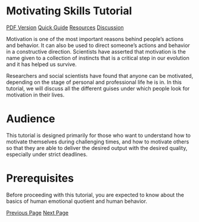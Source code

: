 # Motivating Skills Tutorial
[PDF Version](../motivating_skills/motivating_skills_pdf_version.md)
[Quick Guide](../motivating_skills/motivating_skills_quick_guide.md)
[Resources](../motivating_skills/motivating_skills_useful_resources.md)
[Discussion](../motivating_skills/motivating_skills_discussion.md)

Motivation is one of the most important reasons behind people’s actions and behavior. It can also be used to direct someone’s actions and behavior in a constructive direction. Scientists have asserted that motivation is the name given to a collection of instincts that is a critical step in our evolution and it has helped us survive.

Researchers and social scientists have found that anyone can be motivated, depending on the stage of personal and professional life he is in. In this tutorial, we will discuss all the different guises under which people look for motivation in their lives.

# Audience
This tutorial is designed primarily for those who want to understand how to motivate themselves during challenging times, and how to motivate others so that they are able to deliver the desired output with the desired quality, especially under strict deadlines.

# Prerequisites
Before proceeding with this tutorial, you are expected to know about the basics of human emotional quotient and human behavior.


[Previous Page](../motivating_skills/index.md) [Next Page](../motivating_skills/motivating_skills_introduction.md) 
